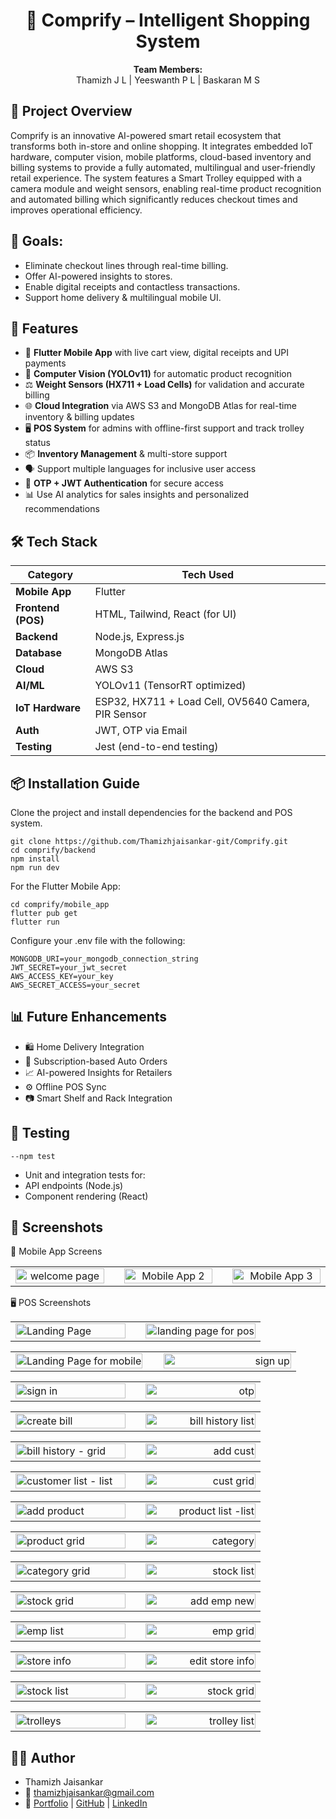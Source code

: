 <h1 align="center" underline="none">🛒 Comprify – Intelligent Shopping System</h1>



<p align="center">
  <b>Team Members:</b><br>
  Thamizh J L | Yeeswanth P L | Baskaran M S 
</p>


## 📖 Project Overview

Comprify is an innovative AI-powered smart retail ecosystem that transforms both in-store and online shopping. It integrates embedded IoT hardware, computer vision, mobile platforms, cloud-based inventory and billing systems to provide a fully automated, multilingual and user-friendly retail experience. The system features a Smart Trolley equipped with a camera module and weight sensors, enabling real-time product recognition and automated billing which significantly reduces checkout times and improves operational efficiency.



## 🎯 Goals:

- Eliminate checkout lines through real-time billing.
- Offer AI-powered insights to stores.
- Enable digital receipts and contactless transactions.
- Support home delivery & multilingual mobile UI.



## 🚀 Features

- 📱 **Flutter Mobile App** with live cart view, digital receipts and UPI payments  
- 🧠 **Computer Vision (YOLOv11)** for automatic product recognition  
- ⚖️ **Weight Sensors (HX711 + Load Cells)** for validation and accurate billing  
- 🌐 **Cloud Integration** via AWS S3 and MongoDB Atlas for real-time inventory & billing updates  
- 🖥️ **POS System** for admins with offline-first support and track trolley status  
- 📦 **Inventory Management** & multi-store support  
- 🗣️ Support multiple languages for inclusive user access  
- 🔐 **OTP + JWT Authentication** for secure access  
- 📊 Use AI analytics for sales insights and personalized recommendations  



## 🛠️ Tech Stack


| Category           | Tech Used                                         |
|--------------------|---------------------------------------------------|
| **Mobile App**     | Flutter                                           |
| **Frontend (POS)** | HTML, Tailwind, React (for UI)                    |
| **Backend**        | Node.js, Express.js                               |
| **Database**       | MongoDB Atlas                                     |
| **Cloud**          | AWS S3                                            |
| **AI/ML**          | YOLOv11 (TensorRT optimized)                      |
| **IoT Hardware**   | ESP32, HX711 + Load Cell, OV5640 Camera, PIR Sensor |
| **Auth**           | JWT, OTP via Email                                |
| **Testing**        | Jest (end-to-end testing)                         |



## 📦 Installation Guide

Clone the project and install dependencies for the backend and POS system.

    git clone https://github.com/Thamizhjaisankar-git/Comprify.git
    cd comprify/backend
    npm install
    npm run dev
    
For the Flutter Mobile App:

    cd comprify/mobile_app
    flutter pub get
    flutter run
    
Configure your .env file with the following:

    MONGODB_URI=your_mongodb_connection_string
    JWT_SECRET=your_jwt_secret
    AWS_ACCESS_KEY=your_key
    AWS_SECRET_ACCESS=your_secret
    

## 📊 Future Enhancements

- 🛍️ Home Delivery Integration
- 🔁 Subscription-based Auto Orders
- 📈 AI-powered Insights for Retailers
- ⚙️ Offline POS Sync
- 📷 Smart Shelf and Rack Integration



## 🧪 Testing

    --npm test

- Unit and integration tests for:
- API endpoints (Node.js)
- Component rendering (React)



## 📸 Screenshots

📱 Mobile App Screens

<table width="100%">
  <tr>
    <td align="center" width="32%">
      <img src="src/mobile screenshots/welcome.jpg" alt="welcome page" width="100%">
    </td>
    <td width="2%"></td> <!-- gap -->
    <td align="center" width="32%">
      <img src="src/assets/mobile2.png" alt="Mobile App 2" width="100%">
    </td>
    <td width="2%"></td> <!-- gap -->
    <td align="center" width="32%">
      <img src="src/assets/mobile3.png" alt="Mobile App 3" width="100%">
    </td>
  </tr>
</table>

🖥️ POS Screenshots

<table width="100%">
  <tr>
    <td align="left" width="48%">
      <img src="src/pos_screenshots/landing page.jpg" alt="Landing Page" width="100%">
    </td>
    <td width="4%"></td> <!-- gap -->
    <td align="right" width="48%">
      <img src="src/pos_screenshots/land for pos.jpg" alt="landing page for pos" width="100%"> 
    </td>
  </tr>
</table>

<table width="100%">
  <tr>
    <td align="left" width="48%">
      <img src="src/pos_screenshots/mobile landing.jpg" alt="Landing Page for mobile" width="100%">
    </td>
    <td width="4%"></td> <!-- gap -->
    <td align="right" width="48%">
      <img src="src/pos_screenshots/sign up.jpg" alt="sign up" width="100%">
    </td>
  </tr>
</table>

<table width="100%">
  <tr>
    <td align="left" width="48%">
      <img src="src/pos_screenshots/sign in.jpg" alt="sign in" width="100%">
    </td>
    <td width="4%"></td> <!-- gap -->
    <td align="right" width="48%">
      <img src="src/pos_screenshots/otp.jpg" alt="otp" width="100%">
    </td>
  </tr>
</table>

<table width="100%">
  <tr>
    <td align="left" width="48%">
      <img src="src/pos_screenshots/create bill.jpg" alt="create bill" width="100%">
    </td>
    <td width="4%"></td> <!-- gap -->
    <td align="right" width="48%">
      <img src="src/pos_screenshots/bill history list.jpg" alt="bill history list" width="100%">
    </td>
  </tr>
</table>

<table width="100%">
  <tr>
    <td align="left" width="48%">
      <img src="src/pos_screenshots/bill history - grid.jpg" alt="bill history - grid" width="100%">
    </td>
    <td width="4%"></td> <!-- gap -->
    <td align="right" width="48%">
      <img src="src/pos_screenshots/add cust.jpg" alt="add cust" width="100%">
    </td>
  </tr>
</table>

<table width="100%">
  <tr>
    <td align="left" width="48%">
      <img src="src/pos_screenshots/customer list - list.jpg" alt="customer list - list" width="100%">
    </td>
    <td width="4%"></td> <!-- gap -->
    <td align="right" width="48%">
      <img src="src/pos_screenshots/cust grid.jpg" alt="cust grid" width="100%">
    </td>
  </tr>
</table>

<table width="100%">
  <tr>
    <td align="left" width="48%">
      <img src="src/pos_screenshots/add product.jpg" alt="add product" width="100%">
    </td>
    <td width="4%"></td> <!-- gap -->
    <td align="right" width="48%">
      <img src="src/pos_screenshots/product list -list.jpg" alt="product list -list" width="100%">
    </td>
  </tr>
</table>

<table width="100%">
  <tr>
    <td align="left" width="48%">
      <img src="src/pos_screenshots/product grid.jpg" alt="product grid" width="100%">
    </td>
    <td width="4%"></td> <!-- gap -->
    <td align="right" width="48%">
      <img src="src/pos_screenshots/category.jpg" alt="category" width="100%">
    </td>
  </tr>
</table>

<table width="100%">
  <tr>
    <td align="left" width="48%">
      <img src="src/pos_screenshots/category grid.jpg" alt="category grid" width="100%">
    </td>
    <td width="4%"></td> <!-- gap -->
    <td align="right" width="48%">
      <img src="src/pos_screenshots/stock list.jpg" alt="stock list" width="100%">
    </td>
  </tr>
</table>

<table width="100%">
  <tr>
    <td align="left" width="48%">
      <img src="src/pos_screenshots/stock grid.jpg" alt="stock grid" width="100%">
    </td>
    <td width="4%"></td> <!-- gap -->
    <td align="right" width="48%">
      <img src="src/pos_screenshots/add emp new.jpg" alt="add emp new" width="100%">
    </td>
  </tr>
</table>

<table width="100%">
  <tr>
    <td align="left" width="48%">
      <img src="src/pos_screenshots/emp list.jpg" alt="emp list" width="100%">
    </td>
    <td width="4%"></td> <!-- gap -->
    <td align="right" width="48%">
      <img src="src/pos_screenshots/emp grid.jpg" alt="emp grid" width="100%">
    </td>
  </tr>
</table>

<table width="100%">
  <tr>
    <td align="left" width="48%">
      <img src="src/pos_screenshots/store info.jpg" alt="store info" width="100%">
    </td>
    <td width="4%"></td> <!-- gap -->
    <td align="right" width="48%">
      <img src="src/pos_screenshots/edit store info.jpg" alt="edit store info" width="100%">
    </td>
  </tr>
</table>

<table width="100%">
  <tr>
    <td align="left" width="48%">
      <img src="src/pos_screenshots/stock list.jpg" alt="stock list" width="100%">
    </td>
    <td width="4%"></td> <!-- gap -->
    <td align="right" width="48%">
      <img src="src/pos_screenshots/stock grid.jpg" alt="stock grid" width="100%">
    </td>
  </tr>
</table>

<table width="100%">
  <tr>
    <td align="left" width="48%">
      <img src="src/pos_screenshots/trolley.jpg" alt="trolleys" width="100%">
    </td>
    <td width="4%"></td> <!-- gap -->
    <td align="right" width="48%">
      <img src="src/pos_screenshots/trolley list.jpg" alt="trolley list" width="100%">
    </td>
  </tr>
</table>

## 👨‍💻 Author

- Thamizh Jaisankar
- 📧 thamizhjaisankar@gmail.com
- 🔗 [Portfolio](https://portfolio-fawn-beta-24.vercel.app/) | [GitHub](https://github.com/Thamizhjaisankar-git) | [LinkedIn](https://www.linkedin.com/in/thamizhjaisankar/)


